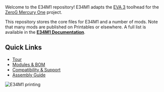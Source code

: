 Welcome to the E34M1 repository! E34M1 adapts the [EVA 3](https://main.eva-3d.page/) toolhead for the [ZeroG Mercury One](https://docs.zerog.one/) project.

This repository stores the core files for E34M1 and a number of mods. Note that many mods are published on Printables or elsewhere. A full list is available in the **[E34M1 Documentation](https://jon-harper.github.io/E34M1/)**.

## Quick Links

- [Tour](https://jon-harper.github.io/E34M1/tour/)
- [Modules & BOM](https://jon-harper.github.io/E34M1/modules/)
- [Compatibility & Support](https://jon-harper.github.io/E34M1/compat/)
- [Assembly Guide](https://jon-harper.github.io/E34M1/assembly/)


![E34M1 printing](https://raw.githubusercontent.com/jon-harper/E34M1/main/docs/img/gallery/banner.jpg)
